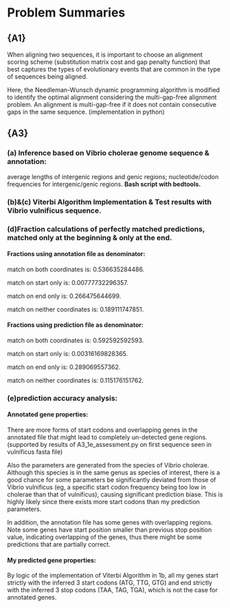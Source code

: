 # Problem Summaries

## {A1}

When aligning two sequences, it is important to choose an alignment scoring scheme (substitution matrix cost and gap penalty function) that best captures the types of evolutionary events that are common in the type of sequences being aligned. 

Here, the Needleman-Wunsch dynamic programming algorithm is modified to identify the optimal alignment considering the multi-gap-free alignment problem. An alignment is multi-gap-free if it does not contain consecutive gaps in the same sequence. 
(implementation in python)


## {A3}

### (a) Inference based on Vibrio cholerae genome sequence & annotation: 
average lengths of intergenic regions and genic regions; nucleotide/codon frequencies for intergenic/genic regions.
**Bash script with bedtools.**

### (b)&(c) Viterbi Algorithm Implementation & Test results with Vibrio vulnificus sequence.

### (d)Fraction calculations of perfectly matched predictions, matched only at the beginning & only at the end.

#### Fractions using annotation file as denominator:

match on both coordinates is: 0.536635284486.

match on start only is: 0.00777732296357.

match on end only is: 0.266475644699.

match on neither coordinates is: 0.189111747851.

#### Fractions using prediction file as denominator:

match on both coordinates is: 0.592592592593.

match on start only is: 0.00316169828365.

match on end only is: 0.289069557362.

match on neither coordinates is: 0.115176151762.

### (e)prediction accuracy analysis: 

#### Annotated gene properties:

There are more forms of start codons and overlapping genes in the annotated file that might lead to completely un-detected gene regions. (supported by results of A3_1e_assessment.py on first sequence seen in vulnificus fasta file)
 
Also the parameters are generated from the species of Vibrio cholerae. Although this species is in the same genus as species of interest, there is a good chance for some parameters be significantly deviated from those of Vibrio vulnificus (eg, a specific start codon frequency being too low in cholerae than that of vulnificus), causing significant prediction biase. This is highly likely since there exists more start codons than my prediction parameters.

In addition, the annotation file has some genes with overlapping regions. Note some genes have start position smaller than previous stop position value, indicating overlapping of the genes, thus there might be some predictions that are partially correct.

#### My predicted gene properties:

By logic of the implementation of Viterbi Algorithm in 1b, all my genes start strictly with the inferred 3 start codons (ATG, TTG, GTG) and end strictly with the inferred 3 stop codons (TAA, TAG, TGA), which is not the case for annotated genes.

